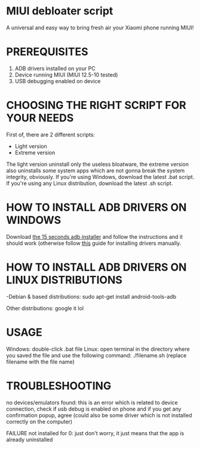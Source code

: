 # MIUI debloater script
A universal and easy way to bring fresh air your Xiaomi phone running MIUI!

# PREREQUISITES
1. ADB drivers installed on your PC
2. Device running MIUI (MIUI 12.5-10 tested)
3. USB debugging enabled on device

# CHOOSING THE RIGHT SCRIPT FOR YOUR NEEDS
First of, there are 2 different scripts:
- Light version
- Extreme version

The light version uninstall only the useless bloatware, the extreme version also uninstalls some system apps which are not gonna break the system integrity, obviously.
If you're using Windows, download the latest .bat script.
If you're using any Linux distribution, download the latest .sh script.

# HOW TO INSTALL ADB DRIVERS ON WINDOWS
Download [the 15 seconds adb installer](https://forum.xda-developers.com/t/official-tool-windows-adb-fastboot-and-drivers-15-seconds-adb-installer-v1-4-3.2588979/) and follow the instructions and it should work (otherwise follow [this](https://www.xiaomidriversdownload.com/xiaomi-adb-drivers-official/) guide for installing drivers manually.

# HOW TO INSTALL ADB DRIVERS ON LINUX DISTRIBUTIONS
-Debian & based distributions: sudo apt-get install android-tools-adb

Other distributions: google it lol

# USAGE
Windows: double-click .bat file 
Linux: open terminal in the directory where you saved the file and use the following command: ./filename.sh (replace filename with the file name)

# TROUBLESHOOTING
no devices/emulators found: this is an error which is related to device connection, check if usb debug is enabled on phone and if you get any confirmation popup, agree (could also be some driver which is not installed correctly on the computer)

FAILURE not installed for 0: just don't worry, it just means that the app is already uninstalled

